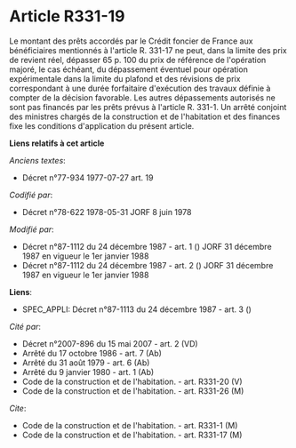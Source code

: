 # Article R331-19

Le montant des prêts accordés par le Crédit foncier de France aux bénéficiaires mentionnés à l'article R. 331-17 ne peut,
dans la limite des prix de revient réel, dépasser 65 p. 100 du prix de référence de l'opération majoré, le cas échéant, du
dépassement éventuel pour opération expérimentale dans la limite du plafond et des révisions de prix correspondant à une
durée forfaitaire d'exécution des travaux définie à compter de la décision favorable. Les autres dépassements autorisés ne
sont pas financés par les prêts prévus à l'article R. 331-1. Un arrêté conjoint des ministres chargés de la construction et
de l'habitation et des finances fixe les conditions d'application du présent article.

**Liens relatifs à cet article**

_Anciens textes_:

  - Décret n°77-934 1977-07-27 art. 19

_Codifié par_:

  - Décret n°78-622 1978-05-31 JORF 8 juin 1978

_Modifié par_:

  - Décret n°87-1112 du 24 décembre 1987 - art. 1 () JORF 31 décembre 1987 en vigueur le 1er janvier 1988
  - Décret n°87-1112 du 24 décembre 1987 - art. 2 () JORF 31 décembre 1987 en vigueur le 1er janvier 1988

**Liens**:

  - SPEC_APPLI: Décret n°87-1113 du 24 décembre 1987 - art. 3 ()

_Cité par_:

  - Décret n°2007-896 du 15 mai 2007 - art. 2 (VD)
  - Arrêté du 17 octobre 1986 - art. 7 (Ab)
  - Arrêté du 31 août 1979 - art. 6 (Ab)
  - Arrêté du 9 janvier 1980 - art. 1 (Ab)
  - Code de la construction et de l'habitation. - art. R331-20 (V)
  - Code de la construction et de l'habitation. - art. R331-26 (M)

_Cite_:

  - Code de la construction et de l'habitation. - art. R331-1 (M)
  - Code de la construction et de l'habitation. - art. R331-17 (M)
